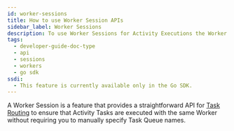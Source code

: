 ```yaml
---
id: worker-sessions
title: How to use Worker Session APIs
sidebar_label: Worker Sessions
description: To use Worker Sessions for Activity Executions the Worker must be enabled to use Sessions for the Workflows and Activities it is registered with.
tags:
  - developer-guide-doc-type
  - api
  - sessions
  - workers
  - go sdk
ssdi:
  - This feature is currently available only in the Go SDK.
---
```


A Worker Session is a feature that provides a straightforward API for [Task Routing](/concepts/what-is-task-routing) to ensure that Activity Tasks are executed with the same Worker without requiring you to manually specify Task Queue names.
